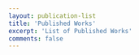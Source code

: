 ```yaml
---
layout: publication-list
title: 'Published Works'
excerpt: 'List of Published Works'
comments: false
---
```

